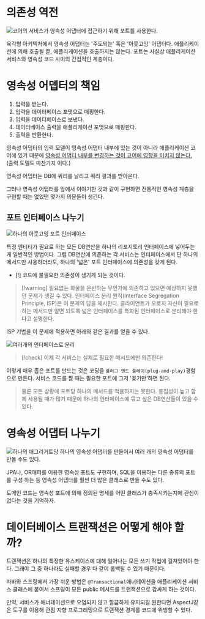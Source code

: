 # 의존성 역전

![코어의 서비스가 영속성 어댑터에 접근하기 위해 포트를 사용한다.](https://kooku0.github.io/assets/images/6.1-5065137ca46491c95d6ca9368526f86a.png)

육각형 아키텍처에서 영속성 어댑터는 '주도되는' 혹은 '아웃고잉' 어댑터다. 애플리케이션에 의해 호출될 뿐, 애플리케이션을 호출하지는 않는다.
포트는 사실상 애플리케이션 서비스와 영속성 코드 사이의 간접적인 계층이다.

# 영속성 어뎁터의 책임

1. 입력을 받는다.
2. 입력을 데이터베이스 포맷으로 매핑한다.
3. 입력을 데이터베이스로 보낸다.
4. 데이터베이스 출력을 애플리케이션 포맷으로 매핑한다.
5. 출력을 반환한다.

영속성 어댑터의 입력 모델이 영속성 어댑터 내부에 있는 것이 아니라 애플리케이션 코어에 있기 때문에 <u>영속성 어댑터 내부를 변경하는 것이 코어에 영향을 미치지 않는다.</u> (출력 도델도 마찬가지 이다.)

영속성 어댑터는 DB에 쿼리를 날리고 쿼리 결과를 받아온다.

그러나 영속성 어댑터를 앞에서 이야기한 것과 같이 구현하면 전통적인 영속성 계층을 구현할 때는 없었떤 몇가지 의문들이 생긴다.

## 포트 인터페이스 나누기

![하나의 아웃고잉 포트 인터페이스](https://kooku0.github.io/assets/images/6.2-b5f2a2309837dc1642b94b6e9d28ef9f.png)

특정 엔티티가 필요로 하는 모든 DB연산을 하나의 리포지토리 인터페이스에 넣어두는 게 일반적인 방법이다. 그럼 DB연산에 의존하는 각 서비스는 인터페이스에서 단 하나의 메서드만 사용하더라도, 하나의 '넓은' 포트 인터페이스에 의존성을 갖게 된다.
- [!] 코드에 불필요한 의존성이 생기게 되는 것이다.

> [!warning] 필요없는 화물을 운반하는 무언가에 의존하고 있으면 예상하지 못했던 문제가 생길 수 있다.
> 인터페이스 분리 원칙(Interface Segregation Principle, ISP)은 이 문제의 답을 제시한다.
> 클라이언트가 오로지 자신이 필요로 하는 메서드만 알면 되도록 넓은 인터페이스를 특화된 인터페이스로 분리해야 한다고 설명한다.

ISP 기법을 이 문제에 적용하면 아래와 같은 결과를 얻을 수 있다.

![여러개의 인터페이스로 분리](https://kooku0.github.io/assets/images/6.3-8c4005d701be0f5e5ad370c311299179.png)

>[!check] 이제 각 서비스는 실제로 필요한 메서드에만 의존한다!

이렇게 매우 좁은 포트를 만드는 것은 코딩을 `플러그 앤드 플레이(plug-and-play)`경험으로 만든다. 서비스 코드를 짤 때는 필요한 포트에 그저 '꽂기만'하면 된다.

> 물론 모든 상황에 포트당 하나의 메서드를 적용하지는 못한다.
> 응집성이 높고 함께 사용될 때가 많기 때문에 하나의 인터페이스에 묶고 싶은 DB연산들이 있을 수 있다.

# 영속성 어댑터 나누기

![하나의 애그리거트당 하나의 영속성 어댑터를 만들어서 여러 개의 영속성 어댑터를 만들 수도 있다.](https://kooku0.github.io/assets/images/6.4-485c09de0b5b3dc0cc69f2cb9d0d489c.png)

JPA나, OR매퍼를 이용한 영속성 포트도 구현하며, SQL을 이용하는 다른 종류의 포트를 구성 하는 등 영속성 어댑터를 훨씬 더 많은 클래스로 만들 수도 있다.

도메인 코드는 영속성 포트에 의해 정의된 명세를 어떤 클래스가 충족시키는지에 관심이 없다는 것을 기억하자.

# 데이터베이스 트랜잭션은 어떻게 해야 할까?

트랜잭션은 하나의 특정한 유스케이스에 대해 일어나는 모든 쓰기 작업에 걸쳐있어야 한다. 그래야 그 중 하나라도 실패할 경우 다 같이 롤백될 수 있기 때문이다.

자바와 스프링에서 가장 쉬운 방법은 `@Transactional`애너테이션을 애플리케이션 서비스 클래스에 붙여서 스프링이 모든 public 메서드를 트랜잭션으로 감싸게 하는 것이다.

만약, 서비스가 애너테이션으로 오염되지 않고 깔끔하게 유지되길 원한다면 AspectJ같은 도구를 이용해 관점 지향 프로그래밍으로 트랜잭션 경계를 코드에 위빙할 수 있다.